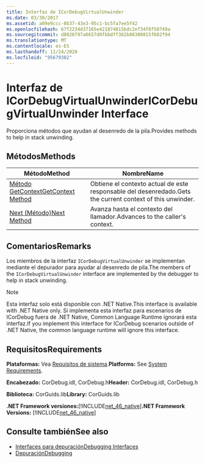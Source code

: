 ```yaml
---
title: Interfaz de ICorDebugVirtualUnwinder
ms.date: 03/30/2017
ms.assetid: a09e9ccc-0b37-43e3-95c1-bc5fa7ee5f42
ms.openlocfilehash: 67f2234d37165e421874815bdc2ef34f8f50749a
ms.sourcegitcommit: d8020797a6657d0fbbdff362b80300815f682f94
ms.translationtype: MT
ms.contentlocale: es-ES
ms.lasthandoff: 11/24/2020
ms.locfileid: "95679382"
---
```

# <a name="icordebugvirtualunwinder-interface"></a><span data-ttu-id="b85d6-102">Interfaz de ICorDebugVirtualUnwinder</span><span class="sxs-lookup"><span data-stu-id="b85d6-102">ICorDebugVirtualUnwinder Interface</span></span>

<span data-ttu-id="b85d6-103">Proporciona métodos que ayudan al desenredo de la pila.</span><span class="sxs-lookup"><span data-stu-id="b85d6-103">Provides methods to help in stack unwinding.</span></span>  
  
## <a name="methods"></a><span data-ttu-id="b85d6-104">Métodos</span><span class="sxs-lookup"><span data-stu-id="b85d6-104">Methods</span></span>  
  
|<span data-ttu-id="b85d6-105">Método</span><span class="sxs-lookup"><span data-stu-id="b85d6-105">Method</span></span>|<span data-ttu-id="b85d6-106">Nombre</span><span class="sxs-lookup"><span data-stu-id="b85d6-106">Name</span></span>|  
|------------|----------|  
|[<span data-ttu-id="b85d6-107">Método GetContext</span><span class="sxs-lookup"><span data-stu-id="b85d6-107">GetContext Method</span></span>](icordebugvirtualunwinder-getcontext-method.md)|<span data-ttu-id="b85d6-108">Obtiene el contexto actual de este responsable del desenredado.</span><span class="sxs-lookup"><span data-stu-id="b85d6-108">Gets the current context of this unwinder.</span></span>|  
|[<span data-ttu-id="b85d6-109">Next (Método)</span><span class="sxs-lookup"><span data-stu-id="b85d6-109">Next Method</span></span>](icordebugvirtualunwinder-next-method.md)|<span data-ttu-id="b85d6-110">Avanza hasta el contexto del llamador.</span><span class="sxs-lookup"><span data-stu-id="b85d6-110">Advances to the caller's context.</span></span>|  
  
## <a name="remarks"></a><span data-ttu-id="b85d6-111">Comentarios</span><span class="sxs-lookup"><span data-stu-id="b85d6-111">Remarks</span></span>  

 <span data-ttu-id="b85d6-112">Los miembros de la interfaz `ICorDebugVirtualUnwinder` se implementan mediante el depurador para ayudar al desenredo de pila.</span><span class="sxs-lookup"><span data-stu-id="b85d6-112">The members of the `ICorDebugVirtualUnwinder` interface are implemented by the debugger to help in stack unwinding.</span></span>  
  
> [!NOTE]
> <span data-ttu-id="b85d6-113">Esta interfaz solo está disponible con .NET Native.</span><span class="sxs-lookup"><span data-stu-id="b85d6-113">This interface is available with .NET Native only.</span></span> <span data-ttu-id="b85d6-114">Si implementa esta interfaz para escenarios de ICorDebug fuera de .NET Native, Common Language Runtime ignorará esta interfaz.</span><span class="sxs-lookup"><span data-stu-id="b85d6-114">If you implement this interface for ICorDebug scenarios outside of .NET Native, the common language runtime will ignore this interface.</span></span>  
  
## <a name="requirements"></a><span data-ttu-id="b85d6-115">Requisitos</span><span class="sxs-lookup"><span data-stu-id="b85d6-115">Requirements</span></span>  

 <span data-ttu-id="b85d6-116">**Plataformas:** Vea [Requisitos de sistema](../../get-started/system-requirements.md).</span><span class="sxs-lookup"><span data-stu-id="b85d6-116">**Platforms:** See [System Requirements](../../get-started/system-requirements.md).</span></span>  
  
 <span data-ttu-id="b85d6-117">**Encabezado:** CorDebug.idl, CorDebug.h</span><span class="sxs-lookup"><span data-stu-id="b85d6-117">**Header:** CorDebug.idl, CorDebug.h</span></span>  
  
 <span data-ttu-id="b85d6-118">**Biblioteca:** CorGuids.lib</span><span class="sxs-lookup"><span data-stu-id="b85d6-118">**Library:** CorGuids.lib</span></span>  
  
 <span data-ttu-id="b85d6-119">**.NET Framework versiones:**[!INCLUDE[net_46_native](../../../../includes/net-46-native-md.md)]</span><span class="sxs-lookup"><span data-stu-id="b85d6-119">**.NET Framework Versions:** [!INCLUDE[net_46_native](../../../../includes/net-46-native-md.md)]</span></span>  
  
## <a name="see-also"></a><span data-ttu-id="b85d6-120">Consulte también</span><span class="sxs-lookup"><span data-stu-id="b85d6-120">See also</span></span>

- [<span data-ttu-id="b85d6-121">Interfaces para depuración</span><span class="sxs-lookup"><span data-stu-id="b85d6-121">Debugging Interfaces</span></span>](debugging-interfaces.md)
- [<span data-ttu-id="b85d6-122">Depuración</span><span class="sxs-lookup"><span data-stu-id="b85d6-122">Debugging</span></span>](index.md)
